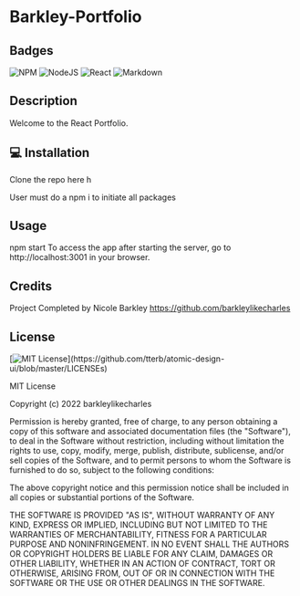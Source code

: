 # Barkley-Portfolio

## Badges
![NPM](https://img.shields.io/badge/npm-CB3837?style=plastic&logo=npm&logoColor=white)
![NodeJS](https://img.shields.io/badge/node-6DA55F?style=plastic&logo=node.js&logoColor=white)
![React](https://img.shields.io/badge/React-%23404d59.svg?style=plastic&logo=react&logoColor=%2361DAFB)
![Markdown](https://img.shields.io/badge/markdown-%23000000.svg?style=plastic&logo=markdown&logoColor=white)

## Description
Welcome to the React Portfolio. 

## 💻 Installation
Clone the repo here h

User must do a npm i to initiate all packages 

## Usage
npm start
To access the app after starting the server, go to http://localhost:3001 in your browser.

## Credits
Project Completed by Nicole Barkley https://github.com/barkleylikecharles 

## License
[![MIT License](https://img.shields.io/apm/l/atomic-design-ui.svg?)](https://github.com/tterb/atomic-design-ui/blob/master/LICENSEs)

MIT License

Copyright (c) 2022 barkleylikecharles

Permission is hereby granted, free of charge, to any person obtaining a copy
of this software and associated documentation files (the "Software"), to deal
in the Software without restriction, including without limitation the rights
to use, copy, modify, merge, publish, distribute, sublicense, and/or sell
copies of the Software, and to permit persons to whom the Software is
furnished to do so, subject to the following conditions:

The above copyright notice and this permission notice shall be included in all
copies or substantial portions of the Software.

THE SOFTWARE IS PROVIDED "AS IS", WITHOUT WARRANTY OF ANY KIND, EXPRESS OR
IMPLIED, INCLUDING BUT NOT LIMITED TO THE WARRANTIES OF MERCHANTABILITY,
FITNESS FOR A PARTICULAR PURPOSE AND NONINFRINGEMENT. IN NO EVENT SHALL THE
AUTHORS OR COPYRIGHT HOLDERS BE LIABLE FOR ANY CLAIM, DAMAGES OR OTHER
LIABILITY, WHETHER IN AN ACTION OF CONTRACT, TORT OR OTHERWISE, ARISING FROM,
OUT OF OR IN CONNECTION WITH THE SOFTWARE OR THE USE OR OTHER DEALINGS IN THE
SOFTWARE.